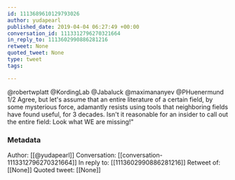 ```yaml
---
id: 1113689610129793026
author: yudapearl
published_date: 2019-04-04 06:27:49 +00:00
conversation_id: 1113312796270321664
in_reply_to: 1113602990886281216
retweet: None
quoted_tweet: None
type: tweet
tags:

---
```


@robertwplatt @KordingLab @Jabaluck @maximananyev @PHuenermund 1/2
Agree, but let's assume that an entire literature of a certain field, by some mysterious force, adamantly resists using tools that neighboring fields have found useful, for 3 decades. Isn't it reasonable for an insider to call out the entire field: Look what WE are missing!"

### Metadata

Author: [[@yudapearl]]
Conversation: [[conversation-1113312796270321664]]
In reply to: [[1113602990886281216]]
Retweet of: [[None]]
Quoted tweet: [[None]]
